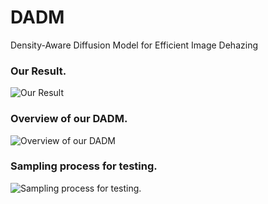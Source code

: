 # DADM
Density-Aware Diffusion Model for Efficient Image Dehazing



### Our Result.

![Our Result](./figs/representative.jpg)

### Overview of our DADM. 

![Overview of our DADM](./figs/methods/fig2.png)



### Sampling process for testing.

![Sampling process for testing.](./figs/methods/fig5.png)
